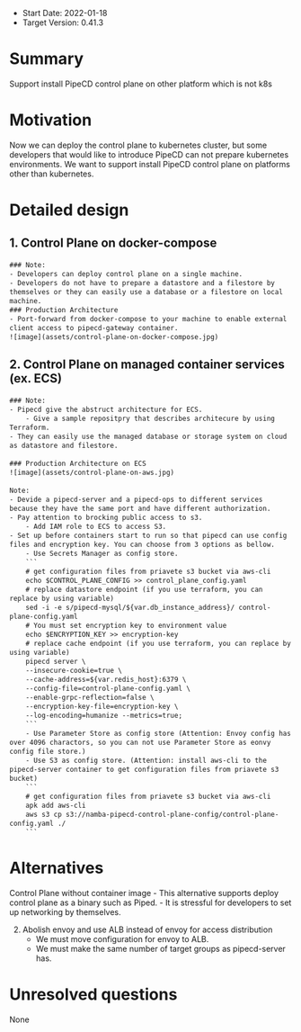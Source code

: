 - Start Date: 2022-01-18
- Target Version: 0.41.3

# Summary

Support install PipeCD control plane on other platform which is not k8s

# Motivation

Now we can deploy the control plane to kubernetes cluster, but some developers that would like to introduce PipeCD can not prepare kubernetes environments. We want to support install PipeCD control plane on platforms other than kubernetes.

# Detailed design

## 1. Control Plane on docker-compose
    ### Note:
    - Developers can deploy control plane on a single machine.
    - Developers do not have to prepare a datastore and a filestore by themselves or they can easily use a database or a filestore on local machine.
    ### Production Architecture
    - Port-forward from docker-compose to your machine to enable external client access to pipecd-gateway container.
    ![image](assets/control-plane-on-docker-compose.jpg)
    
    
## 2. Control Plane on managed container services (ex. ECS)
    ### Note:
    - Pipecd give the abstruct architecture for ECS.
        - Give a sample repositpry that describes architecure by using Terraform.
    - They can easily use the managed database or storage system on cloud as datastore and filestore.
    
    ### Production Architecture on ECS
    ![image](assets/control-plane-on-aws.jpg)
    
    Note:
    - Devide a pipecd-server and a pipecd-ops to different services because they have the same port and have different authorization.
    - Pay attention to brocking public access to s3.
        - Add IAM role to ECS to access S3.
    - Set up before containers start to run so that pipecd can use config files and encryption key. You can choose from 3 options as bellow.
        - Use Secrets Manager as config store.
        ```
        # get configuration files from priavete s3 bucket via aws-cli
        echo $CONTROL_PLANE_CONFIG >> control_plane_config.yaml
        # replace datastore endpoint (if you use terraform, you can replace by using variable)
        sed -i -e s/pipecd-mysql/${var.db_instance_address}/ control-plane-config.yaml
        # You must set encryption key to environment value
        echo $ENCRYPTION_KEY >> encryption-key
        # replace cache endpoint (if you use terraform, you can replace by using variable)
        pipecd server \
        --insecure-cookie=true \
        --cache-address=${var.redis_host}:6379 \
        --config-file=control-plane-config.yaml \
        --enable-grpc-reflection=false \
        --encryption-key-file=encryption-key \
        --log-encoding=humanize --metrics=true;
        ```
        - Use Parameter Store as config store (Attention: Envoy config has over 4096 charactors, so you can not use Parameter Store as eonvy config file store.)
        - Use S3 as config store. (Attention: install aws-cli to the pipecd-server container to get configuration files from priavete s3 bucket)
        ```
        # get configuration files from priavete s3 bucket via aws-cli
        apk add aws-cli
        aws s3 cp s3://namba-pipecd-control-plane-config/control-plane-config.yaml ./
        ```

# Alternatives

Control Plane without container image
    - This alternative supports deploy control plane as a binary such as Piped.
    - It is stressful for developers to set up networking by themselves.

2. Abolish envoy and use ALB instead of envoy for access distribution
    - We must move configuration for envoy to ALB.
    - We must make the same number of target groups as pipecd-server has.
# Unresolved questions

None
